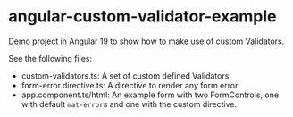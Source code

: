 # angular-custom-validator-example

Demo project in Angular 19 to show how to make use of custom Validators.

See the following files:

* custom-validators.ts: A set of custom defined Validators
* form-error.directive.ts: A directive to render any form error
* app.component.ts/html: An example form with two FormControls, one with default `mat-error`s and one with the custom directive.
